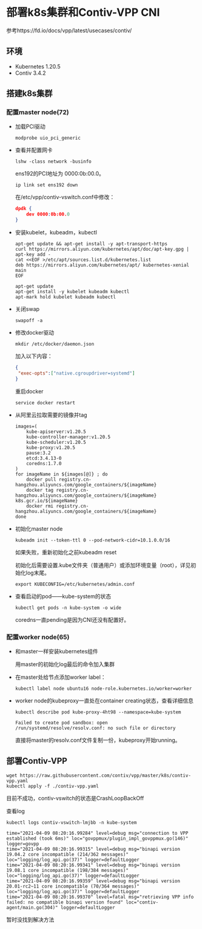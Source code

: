 # 部署k8s集群和Contiv-VPP CNI
参考https://fd.io/docs/vpp/latest/usecases/contiv/

## 环境

- Kubernetes 1.20.5
- Contiv 3.4.2

## 搭建k8s集群 

### 配置master node(72)

- 加载PCI驱动

  ```shell
  modprobe uio_pci_generic
  ```

- 查看并配置网卡

  ```shell
  lshw -class network -businfo
  ```

  ens192的PCI地址为 0000:0b:00.0。

  ```shell
  ip link set ens192 down
  ```

  在/etc/vpp/contiv-vswitch.conf中修改：

  ```json
  dpdk {
      dev 0000:0b:00.0
  }
  ```

- 安装kubelet，kubeadm，kubectl

  ```shell
  apt-get update && apt-get install -y apt-transport-https
  curl https://mirrors.aliyun.com/kubernetes/apt/doc/apt-key.gpg | apt-key add - 
  cat <<EOF >/etc/apt/sources.list.d/kubernetes.list
  deb https://mirrors.aliyun.com/kubernetes/apt/ kubernetes-xenial main
  EOF
  
  apt-get update
  apt-get install -y kubelet kubeadm kubectl
  apt-mark hold kubelet kubeadm kubectl
  ```

- 关闭swap

  ```shell
  swapoff -a
  ```

- 修改docker驱动

  ```shell
  mkdir /etc/docker/daemon.json
  ```

  加入以下内容：

  ```json
  {
   "exec-opts":["native.cgroupdriver=systemd"]
  }
  ```

  重启docker

  ```shell
  service docker restart
  ```

- 从阿里云拉取需要的镜像并tag

  ```shell
  images=(
      kube-apiserver:v1.20.5
      kube-controller-manager:v1.20.5
      kube-scheduler:v1.20.5
      kube-proxy:v1.20.5
      pause:3.2
      etcd:3.4.13-0
      coredns:1.7.0
  )
  for imageName in ${images[@]} ; do
      docker pull registry.cn-hangzhou.aliyuncs.com/google_containers/${imageName}
      docker tag registry.cn-hangzhou.aliyuncs.com/google_containers/${imageName} k8s.gcr.io/${imageName}
      docker rmi registry.cn-hangzhou.aliyuncs.com/google_containers/${imageName}
  done
  ```

- 初始化master node

  ```shell
  kubeadm init --token-ttl 0 --pod-network-cidr=10.1.0.0/16
  ```

  如果失败，重新初始化之前kubeadm reset

  初始化后需要设置.kube文件夹（普通用户）或添加环境变量（root），详见初始化log末尾。

  ```shell
  export KUBECONFIG=/etc/kubernetes/admin.conf
  ```

- 查看启动的pod——kube-system的状态

  ```shell
  kubectl get pods -n kube-system -o wide
  ```

  coredns一直pending是因为CNI还没有配置好。

### 配置worker node(65)

- 和master一样安装kubernetes组件

  用master的初始化log最后的命令加入集群

- 在master处给节点添加worker label：

  ```shell
  kubectl label node ubuntu16 node-role.kubernetes.io/worker=worker
  ```

- worker node的kubeproxy一直处在container creating状态，查看详细信息

  ```shell
  kubectl describe pod kube-proxy-4ht98 --namespace=kube-system
  
  Failed to create pod sandbox: open /run/systemd/resolve/resolv.conf: no such file or directory
  ```

  直接将master的resolv.conf文件复制一份，kubeproxy开始running。

## 部署Contiv-VPP

```shell
wget https://raw.githubusercontent.com/contiv/vpp/master/k8s/contiv-vpp.yaml
kubectl apply -f ./contiv-vpp.yaml
```

目前不成功，contiv-vswitch的状态是CrashLoopBackOff

查看log

```shell
kubectl logs contiv-vswitch-lmjbb -n kube-system

time="2021-04-09 08:20:16.99284" level=debug msg="connection to VPP established (took 6ms)" loc="govppmux/plugin_impl_govppmux.go(146)" logger=govpp
time="2021-04-09 08:20:16.99315" level=debug msg="binapi version 19.04.2 core incompatible (214/362 messages)" loc="logging/log_api.go(37)" logger=defaultLogger
time="2021-04-09 08:20:16.99341" level=debug msg="binapi version 19.08.1 core incompatible (198/384 messages)" loc="logging/log_api.go(37)" logger=defaultLogger
time="2021-04-09 08:20:16.99359" level=debug msg="binapi version 20.01-rc2~11 core incompatible (70/364 messages)" loc="logging/log_api.go(37)" logger=defaultLogger
time="2021-04-09 08:20:16.99370" level=fatal msg="retrieving VPP info failed: no compatible binapi version found" loc="contiv-agent/main.go(304)" logger=defaultLogger
```

暂时没找到解决方法